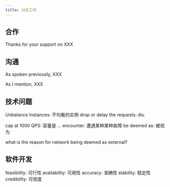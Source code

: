 ```yaml
---
title: 讨论工作
---
```



## 合作

Thanks for your support on XXX


## 沟通

As spoken previously, XXX

As I mention, XXX


## 技术问题

Unbalance Instances: 不均衡的实例
drop or delay the requests: diu

cap at 1000 QPS: 容量是 ...
encounter: 遭遇某种某种故障
be deemed as: 被视为

what is the reason for network being deemed as external?



## 软件开发

feasibility: 可行性
availability: 可用性
accuracy: 准确性
stability: 稳定性
credibility: 可信度